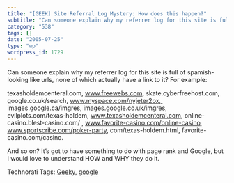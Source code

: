 ```yaml
---
title: "[GEEK] Site Referral Log Mystery: How does this happen?"
subtitle: "Can someone explain why my referrer log for this site is full of spamish-looking like urls, none of ..."
category: "538"
tags: []
date: "2005-07-25"
type: "wp"
wordpress_id: 1729
---
```

Can someone explain why my referrer log for this site is full of spamish-looking like urls, none of which actually have a link to it? For example:

texasholdemcenteral.com, www.freewebs.com, skate.cyberfreehost.com, google.co.uk/search, www.myspace.com/nyjeter2ox,  images.google.ca/imgres, images.google.co.uk/imgres, evilplots.com/texas-holdem, www.texasholdemcenteral.com, online-casino.blest-casino.com/ , www.favorite-casino.com/online-casino, www.sportscribe.com/poker-party, com/texas-holdem.html, favorite-casino.com/casino.

And so on? It’s got to have something to do with page rank and Google, but I would love to understand HOW and WHY they do it.

Technorati Tags: [Geeky](http://technorati.com/tag/Geeky), [google](http://technorati.com/tag/google)